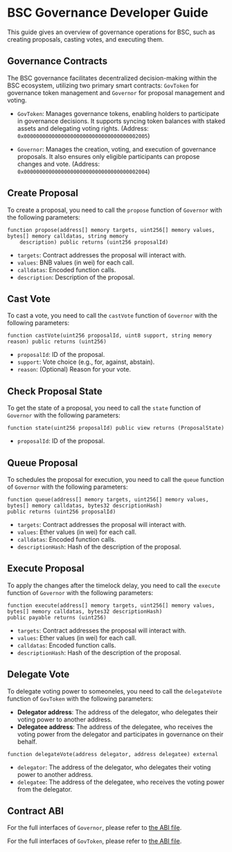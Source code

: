 # BSC Governance Developer Guide

This guide gives an overview of governance operations for BSC, such as creating proposals, casting votes, and executing them.

## Governance Contracts

The BSC governance facilitates decentralized decision-making within the BSC ecosystem, utilizing two primary
smart contracts: `GovToken` for governance token management and `Governor` for proposal management and voting.

- `GovToken`: Manages governance tokens, enabling holders to participate in governance decisions. It supports syncing
  token balances with staked assets and delegating voting rights. (Address: `0x0000000000000000000000000000000000002005`)

- `Governor`: Manages the creation, voting, and execution of governance proposals. It also ensures only eligible
  participants can propose changes and vote. (Address: `0x0000000000000000000000000000000000002004`)

## Create Proposal

To create a proposal, you need to call the `propose` function of `Governor` with the following parameters:

```solidity
function propose(address[] memory targets, uint256[] memory values, bytes[] memory calldatas, string memory
    description) public returns (uint256 proposalId)
```

- `targets`: Contract addresses the proposal will interact with.
- `values`: BNB values (in wei) for each call.
- `calldatas`: Encoded function calls.
- `description`: Description of the proposal.

## Cast Vote

To cast a vote, you need to call the `castVote` function of `Governor` with the following parameters:

```solidity
function castVote(uint256 proposalId, uint8 support, string memory reason) public returns (uint256)
```

- `proposalId`: ID of the proposal.
- `support`: Vote choice (e.g., for, against, abstain).
- `reason`: (Optional) Reason for your vote.

## Check Proposal State

To get the state of a proposal, you need to call the `state` function of `Governor` with the following parameters:

```solidity
function state(uint256 proposalId) public view returns (ProposalState)
```

- `proposalId`: ID of the proposal.

## Queue Proposal

To schedules the proposal for execution, you need to call the `queue` function of `Governor` with the following
parameters:

```solidity
function queue(address[] memory targets, uint256[] memory values, bytes[] memory calldatas, bytes32 descriptionHash)
public returns (uint256 proposalId)
```

- `targets`: Contract addresses the proposal will interact with.
- `values`: Ether values (in wei) for each call.
- `calldatas`: Encoded function calls.
- `descriptionHash`: Hash of the description of the proposal.

## Execute Proposal

To apply the changes after the timelock delay, you need to call the `execute` function of `Governor` with the following
parameters:

```solidity
function execute(address[] memory targets, uint256[] memory values, bytes[] memory calldatas, bytes32 descriptionHash)
public payable returns (uint256)
```

- `targets`: Contract addresses the proposal will interact with.
- `values`: Ether values (in wei) for each call.
- `calldatas`: Encoded function calls.
- `descriptionHash`: Hash of the description of the proposal.

## Delegate Vote

To delegate voting power to someoneles, you need to call the `delegateVote` function of `GovToken` with the following
parameters:

- **Delegator address**: The address of the delegator, who delegates their voting power to another address.
- **Delegatee address**: The address of the delegatee, who receives the voting power from the delegator and
  participates in governance on their behalf.

```solidity
function delegateVote(address delegator, address delegatee) external
```

- `delegator`: The address of the delegator, who delegates their voting power to another address.
- `delegatee`: The address of the delegatee, who receives the voting power from the delegator.

## Contract ABI

For the full interfaces of `Governor`, please refer
to [the ABI file](https://github.com/bnb-chain/bsc-genesis-contract/blob/bc-fusion/abi/Governor.abi).

For the full interfaces of `GovToken`, please refer
to [the ABI file](https://github.com/bnb-chain/bsc-genesis-contract/blob/bc-fusion/abi/govtoken.abi).